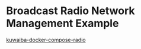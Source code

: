 # Broadcast Radio Network Management Example

[kuwaiba-docker-compose-radio](./kuwaiba-docker-compose-radio)

